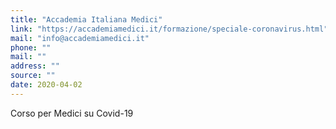```yaml
---
title: "Accademia Italiana Medici"
link: "https://accademiamedici.it/formazione/speciale-coronavirus.html"
mail: "info@accademiamedici.it"
phone: ""
mail: ""
address: ""
source: ""
date: 2020-04-02
---
```


Corso per Medici su Covid-19
